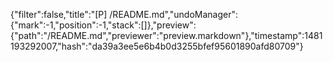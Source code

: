 {"filter":false,"title":"[P] /README.md","undoManager":{"mark":-1,"position":-1,"stack":[]},"preview":{"path":"/README.md","previewer":"preview.markdown"},"timestamp":1481193292007,"hash":"da39a3ee5e6b4b0d3255bfef95601890afd80709"}